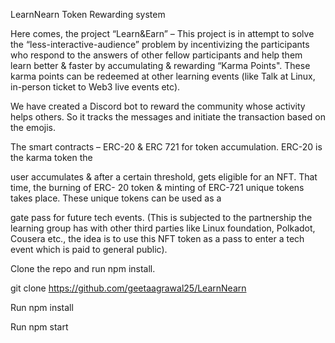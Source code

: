 LearnNearn 
Token Rewarding system

Here comes, the project “Learn&Earn” – This project is in attempt to solve the
“less-interactive-audience” problem by incentivizing the participants who respond to the
answers of other fellow participants and help them learn better & faster by
accumulating & rewarding “Karma Points". These karma points can be redeemed at
other learning events (like Talk at Linux, in-person ticket to Web3 live events etc).

We have created a Discord bot to reward the community whose activity helps others.
So it tracks the messages and initiate the transaction based on the emojis.

The smart contracts – ERC-20 & ERC 721 for token accumulation. ERC-20 is the karma token the

user accumulates & after a certain threshold, gets eligible for an NFT. That time, the burning of ERC-
20 token & minting of ERC-721 unique tokens takes place. These unique tokens can be used as a

gate pass for future tech events. (This is subjected to the partnership the learning group has with
other third parties like Linux foundation, Polkadot, Cousera etc., the idea is to use this NFT token as
a pass to enter a tech event which is paid to general public).

 Clone the repo and run npm install.

 git clone https://github.com/geetaagrawal25/LearnNearn

 Run npm install

 Run npm start
 
